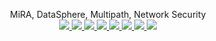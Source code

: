<p align="center">
MiRA, DataSphere, Multipath, Network Security
</a>

<br/>

<a href="https://www.abhisekjha.com.np">
    <img src="https://img.shields.io/badge/Website-abhisekjha.com.np-red?style=flat-square">
</a>
</a>
  <a href="https://orcid.org/0009-0009-6110-3031">
    <img src="https://img.shields.io/badge/ORCID-ID-green?style=flat-square&logo=orcid">
  </a>
<a href="https://drive.google.com/file/d/1-eqZGQRFtd7c6k5H5Y0Zyo4AoQIldETK/view?usp=sharing">
    <img src="https://img.shields.io/badge/PDF-CV-blue?style=flat-square&logo=googledrive">
</a>
<a href="https://drive.google.com/file/d/1ZjLcJziz9Pn5_rk2JnoqlwF8CkHG51Vn/view
">
    <img src="https://img.shields.io/badge/PDF-Resume-black?style=flat-square&logo=googledrive">
</a>
<a href="https://www.linkedin.com/in/abhisekkumarjha/">
    <img src="https://img.shields.io/badge/-Linkedin-blue?style=flat-square&logo=linkedin">
</a>
<a href="mailto:abhisekjha202094@gmail.com">
    <img src="https://img.shields.io/badge/-Email-red?style=flat-square&logo=gmail&logoColor=white">
</a>
 </a>
  <a href="https://scholar.google.com/citations?hl=en&user=B36hivsAAAAJ">
    <img src="https://img.shields.io/badge/Google%20Scholar-Scholar-blue?style=flat-square&logo=google-scholar">
  </a>
  <a href="https://orcid.org/0009-0009-6110-3031">
    <img src="https://img.shields.io/badge/ORCID-ID-green?style=flat-square&logo=orcid">
  </a>
<br/>
